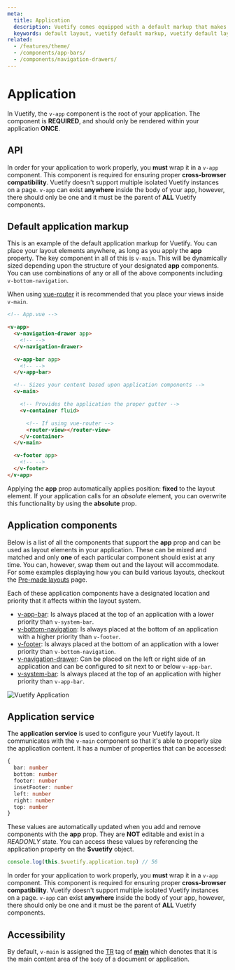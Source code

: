 ```yaml
---
meta:
  title: Application
  description: Vuetify comes equipped with a default markup that makes it easy to create layouts (boilerplate) for any Vue application.
  keywords: default layout, vuetify default markup, vuetify default layout
related:
  - /features/theme/
  - /components/app-bars/
  - /components/navigation-drawers/
---
```


# Application

In Vuetify, the `v-app` component is the root of your application. The component is **REQUIRED**, and should only be rendered within your application **ONCE**.

<entry-ad />

## API

<api-links />

<!-- <api-section page="components/application" /> -->

<alert type="error">

  In order for your application to work properly, you **must** wrap it in a `v-app` component. This component is required for ensuring proper **cross-browser compatibility**. Vuetify doesn't support multiple isolated Vuetify instances on a page. `v-app` can exist **anywhere** inside the body of your app, however, there should only be one and it must be the parent of **ALL** Vuetify components.

</alert>

## Default application markup

This is an example of the default application markup for Vuetify. You can place your layout elements anywhere, as long as you apply the **app** property. The key component in all of this is `v-main`. This will be dynamically sized depending upon the structure of your designated **app** components. You can use combinations of any or all of the above components including `v-bottom-navigation`.

When using [vue-router](https://router.vuejs.org/) it is recommended that you place your views inside `v-main`.

```html
<!-- App.vue -->

<v-app>
  <v-navigation-drawer app>
    <!-- -->
  </v-navigation-drawer>

  <v-app-bar app>
    <!-- -->
  </v-app-bar>

  <!-- Sizes your content based upon application components -->
  <v-main>

    <!-- Provides the application the proper gutter -->
    <v-container fluid>

      <!-- If using vue-router -->
      <router-view></router-view>
    </v-container>
  </v-main>

  <v-footer app>
    <!-- -->
  </v-footer>
</v-app>
```

<alert type="info">

  Applying the **app** prop automatically applies position: **fixed** to the layout element. If your application calls for an _absolute_ element, you can overwrite this functionality by using the **absolute** prop.

</alert>

## Application components

Below is a list of all the components that support the **app** prop and can be used as layout elements in your application. These can be mixed and matched and only **one** of each particular component should exist at any time. You can, however, swap them out and the layout will accommodate. For some examples displaying how you can build various layouts, checkout the [Pre-made layouts](/getting-started/wireframes) page.

Each of these application components have a designated location and priority that it affects within the layout system.

- [v-app-bar](/components/app-bars): Is always placed at the top of an application with a lower priority than `v-system-bar`.
- [v-bottom-navigation](/components/bottom-navigation): Is always placed at the bottom of an application with a higher priority than `v-footer`.
- [v-footer](/components/footer): Is always placed at the bottom of an application with a lower priority than `v-bottom-navigation`.
- [v-navigation-drawer](/components/navigation-drawers): Can be placed on the left or right side of an application and can be configured to sit next to or below `v-app-bar`.
- [v-system-bar](/components/system-bars): Is always placed at the top of an application with higher priority than `v-app-bar`.

<image src="https://cdn.vuetifyjs.com/images/layouts/app.png" alt="Vuetify Application" />

## Application service

The **application service** is used to configure your Vuetify layout. It communicates with the `v-main` component so that it's able to properly size the application content. It has a number of properties that can be accessed:

```ts
{
  bar: number
  bottom: number
  footer: number
  insetFooter: number
  left: number
  right: number
  top: number
}
```

These values are automatically updated when you add and remove components with the **app** prop. They are **NOT** editable and exist in a _READONLY_ state. You can access these values by referencing the application property on the **$vuetify** object.

```js
console.log(this.$vuetify.application.top) // 56
```

<alert type="error">

  In order for your application to work properly, you **must** wrap it in a `v-app` component. This component is required for ensuring proper **cross-browser compatibility**. Vuetify doesn't support multiple isolated Vuetify instances on a page. `v-app` can exist **anywhere** inside the body of your app, however, there should only be one and it must be the parent of **ALL** Vuetify components.

</alert>

## Accessibility

By default, `v-main` is assigned the [TR](https://www.w3.org/TR/html51/) tag of [**main**](https://www.w3.org/TR/html51/grouping-content.html#the-main-element) which denotes that it is the main content area of the `body` of a document or application.

<backmatter />
